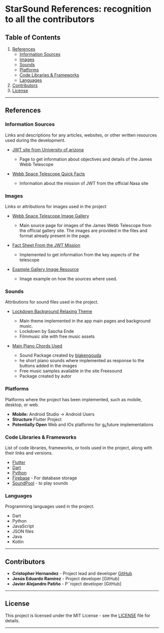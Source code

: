 # StarSound References: recognition to all the contributors

## Table of Contents
1. [References](#references)
   - [Information Sources](#information-sources)
   - [Images](#images)
   - [Sounds](#sounds)
   - [Platforms](#platforms)
   - [Code Libraries & Frameworks](#code-libraries--frameworks)
   - [Languages](#languages)
2. [Contributors](#contributors)
3. [License](#license)

---

## References

### Information Sources
Links and descriptions for any articles, websites, or other written resources used during the development.

- [JWT site from University of arizona](https://jwst.arizona.edu/)
  - Page to get information about objectives and details of the James Webb Telescope
  
- [Webb Space Telescope Quick Facts](https://webbtelescope.org/quick-facts)
  - Information about the mission of JWT from the official Nasa site

### Images
Links or attributions for images used in the project

- [Webb Space Telescope Image Gallery](https://webbtelescope.org/images)
  - Main source page for images of the James Webb Telescope from the official gallery site. The images are provided in the files and format already present in the page.

- [Fact Sheet From the JWT Mission](https://science.nasa.gov/mission/webb/fact-sheet/)
  - Implemented to get information from the key aspects of the telescope

- [Example Gallery Image Resource](https://webbtelescope.org/contents/media/images/2024/124/01J06XYGEDEE86D1H9N5EJ9EG0?page=2&filterUUID=91dfa083-c258-4f9f-bef1-8f40c26f4c97)
  - Image example on how the sources where used.

### Sounds
Attributions for sound files used in the project.

- [Lockdown Background Relaxing Theme](https://filmmusic.io/en/song/7658-lockdown)
  - Main theme implemented in the app main pages and background music.
  - Lockdown by Sascha Ende
  - Filmmusic site with free music assets

- [Main Piano Chords Used](https://freesound.org/search/?q=piano+chords&f=grouping_pack%3A%2229677_Piano+Chords%22)
  - Sound Package created by [blakengouda](https://freesound.org/people/blakengouda/)
  - he short piano sounds where implemented as response to the buttons added in the images
  - Free music samples available in the site Freesound
  - Package created by autor

### Platforms
Platforms where the project has been implemented, such as mobile, desktop, or web.

- **Mobile:** Android Studio -> Android Users
- **Structure** Flutter Project
- **Potentially Open** Web and IOs platforms for g¿future implementations
  
### Code Libraries & Frameworks
List of code libraries, frameworks, or tools used in the project, along with their links and versions.

- [Flutter](https://flutter.dev/)
- [Dart](https://dart.dev/)
- [Python](https://python.org/)
- [Firebase](https://firebase.google.com/) - For database storage
- [SoundPool](https://developer.android.com/reference/android/media/SoundPool#:~:text=SoundPool%20|%20Android%20Developers.%20Essentials.%20Gemini%20in%20Android%20Studio.%20Your) - to play sounds

### Languages
Programming languages used in the project.

- Dart
- Python
- JavaScript
- JSON files
- Java
- Kotlin

---

## Contributors
- **Cristopher Hernandez** - Project lead and developer [GitHub](https://github.com/Cristopher2874/)
- **Jesús Eduardo Ramírez** - Project developer [GitHub]
- **Javier Alejandro Patiño** - P¨roject developer [GitHub]

---

## License
This project is licensed under the MIT License - see the [LICENSE](LICENSE) file for details.

---
